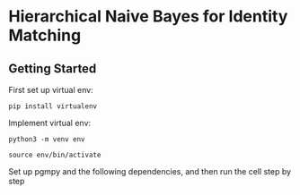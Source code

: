 # Hierarchical Naive Bayes for Identity Matching

## Getting Started

First set up virtual env:
```
pip install virtualenv
```
Implement virtual env:
```
python3 -m venv env
```
```
source env/bin/activate
```
Set up pgmpy and the following dependencies, and then run the cell step by step
